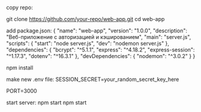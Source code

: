 copy repo:

git clone https://github.com/your-repo/web-app.git
cd web-app


add package.json:
{
  "name": "web-app",
  "version": "1.0.0",
  "description": "Веб-приложение с авторизацией и кэшированием",
  "main": "server.js",
  "scripts": {
    "start": "node server.js",
    "dev": "nodemon server.js"
  },
  "dependencies": {
    "bcrypt": "^5.1.1",
    "express": "^4.18.2",
    "express-session": "^1.17.3",
    "dotenv": "^16.3.1"
  },
  "devDependencies": {
    "nodemon": "^3.0.2"
  }
}


npm install


make new .env file:
SESSION_SECRET=your_random_secret_key_here

PORT=3000



start server:
npm start
npm start
